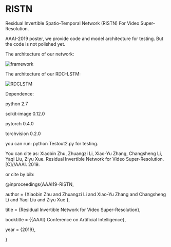 # RISTN
Residual Invertible Spatio-Temporal Network (RISTN) For Video Super-Resolution.

AAAI-2019 poster, we provide code and model architecture for testing. But the code is not polished yet.

The architecture of our network:

![framework](http://github.com/lizhuangzi/RISTN/tree/master/screenshots/RISTN.png)


The architecture of our RDC-LSTM:

![RDCLSTM](http://github.com/lizhuangzi/RISTN/tree/master/screenshots/RDCLSTM.png)


Dependence:

python 2.7

scikit-image 0.12.0

pytorch 0.4.0

torchvision 0.2.0


you can run: python Testout2.py for testing.

You can cite as:
Xiaobin Zhu, Zhuangzi Li, Xiao-Yu Zhang, Changsheng Li, Yaqi Liu, Ziyu Xue. Residual Invertible Network for Video Super-Resolution. [C]//AAAI. 2019.

or cite by bib:

@inproceedings{AAAI19-RISTN,

  author    = {Xiaobin Zhu and
               Zhuangzi Li and
                Xiao-Yu Zhang and
                 Changsheng Li and
                 Yaqi Liu and
                 Ziyu Xue
                },

  title     = {Residual Invertible Network for Video Super-Resolution},

  booktitle = {{AAAI} Conference on Artificial Intelligence},

  year      = {2019},

}
